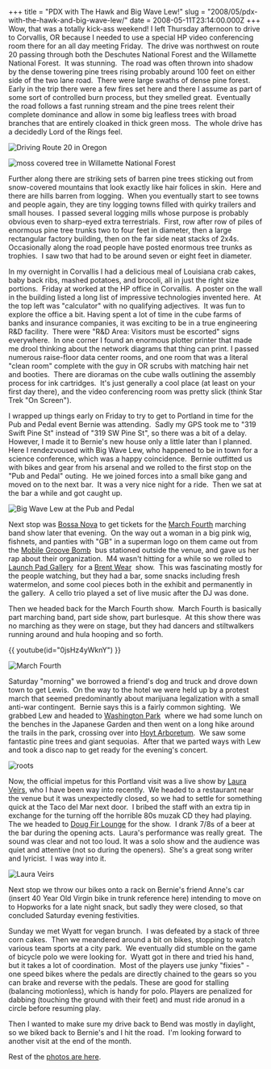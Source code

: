 +++
title = "PDX with The Hawk and Big Wave Lew!"
slug = "2008/05/pdx-with-the-hawk-and-big-wave-lew/"
date = 2008-05-11T23:14:00.000Z
+++
Wow, that was a totally kick-ass weekend! I left Thursday afternoon to drive to Corvallis, OR because I needed to use a special HP video conferencing room there for an all day meeting Friday.  The drive was northwest on route 20 passing through both the Deschutes National Forest and the Willamette National Forest.  It was stunning.  The road was often thrown into shadow by the dense towering pine trees rising probably around 100 feet on either side of the two lane road.  There were large swaths of dense pine forest.  Early in the trip there were a few fires set here and there I assume as part of some sort of controlled burn process, but they smelled great.  Eventually the road follows a fast running stream and the pine trees relent their complete dominance and allow in some big leafless trees with broad branches that are entirely cloaked in thick green moss.  The whole drive has a decidedly Lord of the Rings feel.

![Driving Route 20 in Oregon](https://peterlyons-org.s3.amazonaws.com/photos/portland_2008_part_1/005_willamette_forest.jpg)

![moss covered tree in Willamette National Forest](https://peterlyons-org.s3.amazonaws.com/photos/portland_2008_part_1/014_willamette_forest.jpg)

Further along there are striking sets of barren pine trees sticking out from snow-covered mountains that look exactly like hair folices in skin.  Here and there are hills barren from logging.  When you eventually start to see towns and people again, they are tiny logging towns filled with quirky trailers and small houses.  I passed several logging mills whose purpose is probably obvious even to sharp-eyed extra terrestrials.  First, row after row of piles of enormous pine tree trunks two to four feet in diameter, then a large rectangular factory building, then on the far side neat stacks of 2x4s.  Occasionally along the road people have posted enormous tree trunks as trophies.  I saw two that had to be around seven or eight feet in diameter.

In my overnight in Corvallis I had a delicious meal of Louisiana crab cakes, baby back ribs, mashed potatoes, and brocoli, all in just the right size portions.  Friday at worked at the HP office in Corvallis.  A poster on the wall in the building listed a long list of impressive technologies invented here.  At the top left was "calculator" with no qualifying adjectives.  It was fun to explore the office a bit. Having spent a lot of time in the cube farms of banks and insurance companies, it was exciting to be in a true engineering R&D facility.  There were "R&D Area: Visitors must be escorted" signs everywhere.  In one corner I found an enormous plotter printer that made me drool thinking about the network diagrams that thing can print. I passed numerous raise-floor data center rooms, and one room that was a literal "clean room" complete with the guy in OR scrubs with matching hair net and booties.  There are dioramas on the cube walls outlining the assembly process for ink cartridges.  It's just generally a cool place (at least on your first day there), and the video conferencing room was pretty slick (think Star Trek "On Screen").

I wrapped up things early on Friday to try to get to Portland in time for the Pub and Pedal event Bernie was attending.  Sadly my GPS took me to "319 Swift Pine St" instead of "319 SW Pine St", so there was a bit of a delay.  However, I made it to Bernie's new house only a little later than I planned.  Here I rendezvoused with Big Wave Lew, who happened to be in town for a science conference, which was a happy coincidence.  Bernie outfitted us with bikes and gear from his arsenal and we rolled to the first stop on the "Pub and Pedal" outing.  He we joined forces into a small bike gang and moved on to the next bar.  It was a very nice night for a ride.  Then we sat at the bar a while and got caught up.

![Big Wave Lew at the Pub and Pedal](https://peterlyons-org.s3.amazonaws.com/photos/portland_2008_part_1/030_pub_and_pedal.jpg)

Next stop was [Bossa Nova](http://www.barflymag.com/bar/bossa-nova.html) to get tickets for the [March Fourth](http://www.marchfourthmarchingband.com/) marching band show later that evening.  On the way out a woman in a big pink wig, fishnets, and panties with "GB" in a superman logo on them came out from the [Mobile Groove Bomb](http://tribes.tribe.net/mobilegroovebomb)  bus stationed outside the venue, and gave us her rap about their organization.  M4 wasn't hitting for a while so we rolled to [Launch Pad Gallery](http://www.launchpadgallery.org/)  for a [Brent Wear](http://www.brentwear.com/)  show.  This was fascinating mostly for the people watching, but they had a bar, some snacks including fresh watermelon, and some cool pieces both in the exhibit and permanently in the gallery.  A cello trio played a set of live music after the DJ was done.

Then we headed back for the March Fourth show.  March Fourth is basically part marching band, part side show, part burlesque.  At this show there was no marching as they were on stage, but they had dancers and stiltwalkers running around and hula hooping and so forth.

{{ youtube(id="0jsHz4yWknY") }}

![March Fourth](https://peterlyons-org.s3.amazonaws.com/photos/portland_2008_part_1/060_march_fourth.jpg)

Saturday "morning" we borrowed a friend's dog and truck and drove down town to get Lewis.  On the way to the hotel we were held up by a protest march that seemed predominantly about marijuana legalization with a small anti-war contingent.  Bernie says this is a fairly common sighting.  We grabbed Lew and headed to [Washington Park](http://www.portlandonline.com/parks/finder/index.cfm?PropertyID=841&action=ViewPark)  where we had some lunch on the benches in the Japanese Garden and then went on a long hike around the trails in the park, crossing over into [Hoyt Arboretum](http://www.hoytarboretum.org/).  We saw some fantastic pine trees and giant sequoias.  After that we parted ways with Lew and took a disco nap to get ready for the evening's concert.

![roots](https://peterlyons-org.s3.amazonaws.com/photos/portland_2008_part_1/077_washington_park.jpg)

Now, the official impetus for this Portland visit was a live show by [Laura Veirs](http://www.lauraveirs.com/), who I have been way into recently.  We headed to a restaurant near the venue but it was unexpectedly closed, so we had to settle for something quick at the Taco del Mar next door.  I bribed the staff with an extra tip in exchange for the turning off the horrible 80s muzak CD they had playing.  The we headed to [Doug Fir Lounge](http://www.dougfirlounge.com/) for the show.  I drank 7/8s of a beer at the bar during the opening acts.  Laura's performance was really great.  The sound was clear and not too loud. It was a solo show and the audience was quiet and attentive (not so during the openers).  She's a great song writer and lyricist.  I was way into it.

![Laura Veirs](https://peterlyons-org.s3.amazonaws.com/photos/portland_2008_part_1/099_laura_veirs.jpg)

Next stop we throw our bikes onto a rack on Bernie's friend Anne's car (insert 40 Year Old Virgin bike in trunk reference here) intending to move on to Hopworks for a late night snack, but sadly they were closed, so that concluded Saturday evening festivities.

Sunday we met Wyatt for vegan brunch.  I was defeated by a stack of three corn cakes.  Then we meandered around a bit on bikes, stopping to watch various team sports at a city park.  We eventually did stumble on the game of bicycle polo we were looking for.  Wyatt got in there and tried his hand, but it takes a lot of coordination.  Most of the players use junky "fixies" - one speed bikes where the pedals are directly chained to the gears so you can brake and reverse with the pedals. These are good for stalling (balancing motionless), which is handy for polo. Players are penalized for dabbing (touching the ground with their feet) and must ride aronud in a circle before resuming play.

Then I wanted to make sure my drive back to Bend was mostly in daylight, so we biked back to Bernie's and I hit the road.  I'm looking forward to another visit at the end of the month.

Rest of the [photos are here](http://www.peterlyons.com/app/photos?gallery=portland_2008_part_1).
